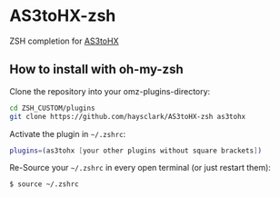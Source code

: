 AS3toHX-zsh
===========

ZSH completion for [AS3toHX](https://github.com/haxe-community/AS3toHX)

How to install with oh-my-zsh
-----------------------------

Clone the repository into your omz-plugins-directory:

```bash
cd ZSH_CUSTOM/plugins
git clone https://github.com/haysclark/AS3toHX-zsh as3tohx
```

Activate the plugin in `~/.zshrc`:

```bash
plugins=(as3tohx [your other plugins without square brackets])
```

Re-Source your `~/.zshrc` in every open terminal (or just restart them):

```bash
$ source ~/.zshrc
```
